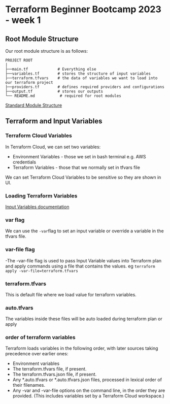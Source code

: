 # Terraform Beginner Bootcamp 2023 - week 1

## Root Module Structure

Our root module structure is as follows:
```
PROJECT ROOT
|
├──main.tf             # Everything else
├──variables.tf        # stores the structure of input variables
├──terraform.tfvars    # the data of variables we want to load into our terraform project
├──providers.tf        # defines required providers and configurations
├──output.tf           # stores our outputs
└── README.md           # required for root modules
```


[Standard Module Structure](https://developer.hashicorp.com/terraform/language/modules/develop/structure)

## Terraform and Input Variables
### Terraform Cloud Variables

In Terraform Cloud, we can set two variables:
- Environment Variables - those we set in bash terminal e.g. AWS credentials
- Terraform Variables - those that we normally set in tfvars file

We can set Terraform Cloud Variables to be sensitive so they are shown in UI.

### Loading Terraform Variables

[Input Variables documentation](https://developer.hashicorp.com/terraform/language/values/variables)

### var flag
We can use the `-var`flag to set an input variable or override a variable in the tfvars file.

### var-file flag

-The -var-file flag is used to pass Input Variable values into Terraform plan and apply commands using a file that contains the values. eg `terraform apply -var-file=terraform.tfvars`


### terraform.tfvars

This is default file where we load value for terraform variables.

### auto.tfvars

The variables inside these files will be auto loaded during terraform plan or apply

### order of terraform  variables

Terraform loads variables in the following order, with later sources taking precedence over earlier ones:

* Environment variables
* The terraform.tfvars file, if present.
* The terraform.tfvars.json file, if present.
* Any *.auto.tfvars or *.auto.tfvars.json files, processed in lexical order of their filenames.
* Any -var and -var-file options on the command line, in the order they are provided. (This includes variables set by a Terraform Cloud workspace.)


